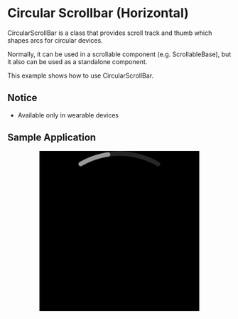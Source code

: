 # Circular Scrollbar (Horizontal)

CircularScrollBar is a class that provides scroll track and thumb which shapes arcs for circular devices.

Normally, it can be used in a scrollable component (e.g. ScrollableBase), but it also can be used as a standalone component.

This example shows how to use CircularScrollBar.

## Notice
* Available only in wearable devices

## Sample Application
<div style="text-align:center;width:100%;"><img src="./res/preview.gif" /></div>

